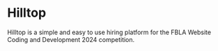 # Hilltop

Hilltop is a simple and easy to use hiring platform for the FBLA Website Coding and Development 2024 competition.
